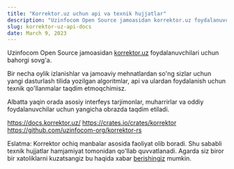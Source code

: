 ```yaml
---
title: "Korrektor.uz uchun api va texnik hujjatlar"
description: "Uzinfocom Open Source jamoasidan korrektor.uz foydalanuvchilari uchun bahorgi sovg'a."
slug: korrektor-uz-api-docs
date: March 9, 2023
---
```


Uzinfocom Open Source jamoasidan [korrektor.uz](https://korrektor.uz) foydalanuvchilari uchun bahorgi sovg'a.

Bir necha oylik izlanishlar va jamoaviy mehnatlardan so'ng sizlar uchun yangi dasturlash tilida yozilgan algoritmlar, api va ulardan foydalanish uchun texnik qo'llanmalar taqdim etmoqchimisz.

Albatta yaqin orada asosiy interfeys tarjimonlar, muharrirlar va oddiy foydalanuvchilar uchun yangicha obrazda taqdim etiladi.

https://docs.korrektor.uz/
https://crates.io/crates/korrektor
https://github.com/uzinfocom-org/korrektor-rs

Eslatma: Korrektor ochiq manbalar asosida faoliyat olib boradi. Shu sababli texnik hujjatlar hamjamiyat tomonidan qo'llab quvvatlanadi. Agarda siz biror bir xatoliklarni kuzatsangiz bu haqida xabar [berishingiz](https://oss.uzinfocom.uz/contact) mumkin.